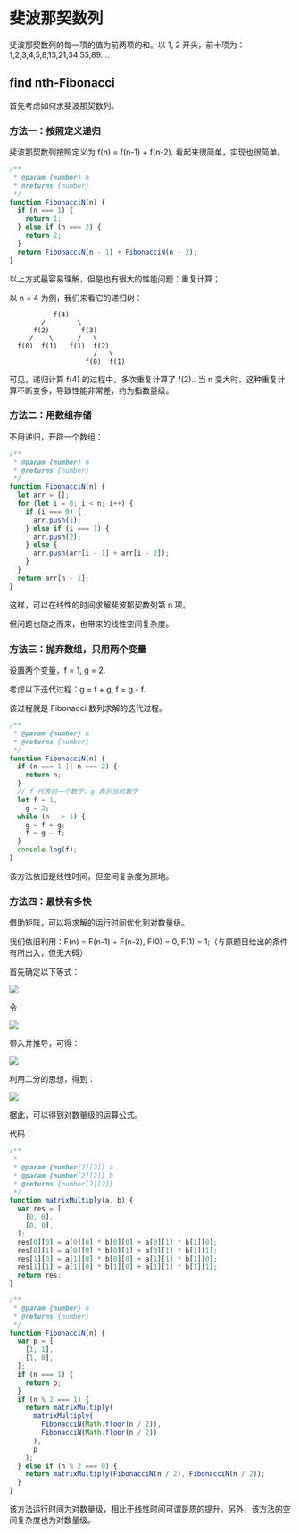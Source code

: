 # 斐波那契数列

斐波那契数列的每一项的值为前两项的和。以 1, 2 开头，前十项为：1,2,3,4,5,8,13,21,34,55,89....

## find nth-Fibonacci

首先考虑如何求斐波那契数列。

### 方法一：按照定义递归

斐波那契数列按照定义为 f(n) = f(n-1) + f(n-2). 看起来很简单，实现也很简单。

```js
/**
 * @param {number} n
 * @returns {number}
 */
function FibonacciN(n) {
  if (n === 1) {
    return 1;
  } else if (n === 2) {
    return 2;
  }
  return FibonacciN(n - 1) + FibonacciN(n - 2);
}
```

以上方式最容易理解，但是也有很大的性能问题：重复计算；

以 n = 4 为例，我们来看它的递归树：

```
           f(4)
        /        \
      f(2)        f(3)
     /    \      /   \
  f(0)  f(1)   f(1)  f(2)
                     /   \
                   f(0)  f(1)
```

可见，递归计算 f(4) 的过程中，多次重复计算了 f(2).. 当 n 变大时，这种重复计算不断变多，导致性能非常差，约为指数量级。

### 方法二：用数组存储

不用递归，开辟一个数组：

```js
/**
 * @param {number} n
 * @returns {number}
 */
function FibonacciN(n) {
  let arr = [];
  for (let i = 0; i < n; i++) {
    if (i === 0) {
      arr.push(1);
    } else if (i === 1) {
      arr.push(2);
    } else {
      arr.push(arr[i - 1] + arr[i - 2]);
    }
  }
  return arr[n - 1];
}
```

这样，可以在线性的时间求解斐波那契数列第 n 项。

但问题也随之而来，也带来的线性空间复杂度。

### 方法三：抛弃数组，只用两个变量

设置两个变量，f = 1, g = 2.

考虑以下迭代过程：g = f + g, f = g - f.

该过程就是 Fibonacci 数列求解的迭代过程。

```js
/**
 * @param {number} n
 * @returns {number}
 */
function FibonacciN(n) {
  if (n === 1 || n === 2) {
    return n;
  }
  // f 代表前一个数字，g 表示当前数字
  let f = 1,
    g = 2;
  while (n-- > 1) {
    g = f + g;
    f = g - f;
  }
  console.log(f);
}
```

该方法依旧是线性时间，但空间复杂度为原地。

### 方法四：最快有多快

借助矩阵，可以将求解的运行时间优化到对数量级。

我们依旧利用：F(n) = F(n-1) + F(n-2), F(0) = 0, F(1) = 1;（与原题目给出的条件有所出入，但无大碍）

首先确定以下等式：

![](https://img-blog.csdnimg.cn/20200413104502133.png)

令：

![](https://img-blog.csdnimg.cn/20200413104632542.png)

带入并推导，可得：

![](https://img-blog.csdnimg.cn/20200413104844646.png)

利用二分的思想，得到：

![](https://img-blog.csdnimg.cn/20200413105054428.png)

据此，可以得到对数量级的运算公式。

代码：

```js
/**
 *
 * @param {number[2][2]} a
 * @param {number[2][2]} b
 * @returns {number[2][2]}
 */
function matrixMultiply(a, b) {
  var res = [
    [0, 0],
    [0, 0],
  ];
  res[0][0] = a[0][0] * b[0][0] + a[0][1] * b[1][0];
  res[0][1] = a[0][0] * b[0][1] + a[0][1] * b[1][1];
  res[1][0] = a[1][0] * b[0][0] + a[1][1] * b[1][0];
  res[1][1] = a[1][0] * b[1][0] + a[1][1] * b[1][1];
  return res;
}

/**
 * @param {number} n
 * @returns {number}
 */
function FibonacciN(n) {
  var p = [
    [1, 1],
    [1, 0],
  ];
  if (n === 1) {
    return p;
  }
  if (n % 2 === 1) {
    return matrixMultiply(
      matrixMultiply(
        FibonacciN(Math.floor(n / 2)),
        FibonacciN(Math.floor(n / 2))
      ),
      p
    );
  } else if (n % 2 === 0) {
    return matrixMultiply(FibonacciN(n / 2), FibonacciN(n / 2));
  }
}
```

该方法运行时间为对数量级，相比于线性时间可谓是质的提升。另外，该方法的空间复杂度也为对数量级。
